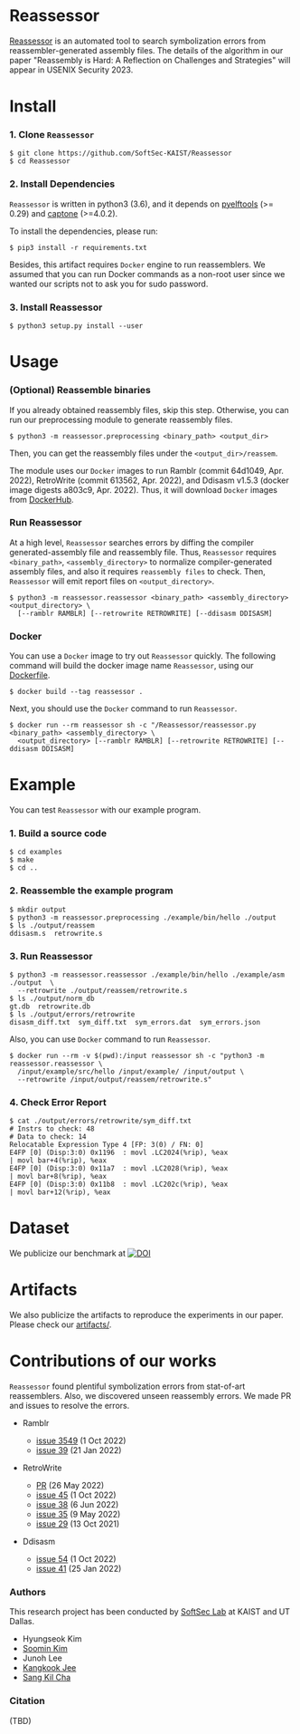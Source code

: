 Reassessor
========

[Reassessor](https://github.com/SoftSec-KAIST/Reassessor) is an automated tool
to search symbolization errors from reassembler-generated assembly files. The
details of the algorithm in our paper "Reassembly is Hard: A Reflection on
Challenges and Strategies" will appear in USENIX Security 2023.

# Install

### 1. Clone `Reassessor`
```
$ git clone https://github.com/SoftSec-KAIST/Reassessor
$ cd Reassessor
```

### 2. Install Dependencies

`Reassessor` is written in python3 (3.6), and
it depends on [pyelftools](https://github.com/eliben/pyelftools.git) (>= 0.29) and
[captone](https://pypi.org/project/capstone/) (>=4.0.2). 

To install the dependencies, please run:

```
$ pip3 install -r requirements.txt
```

Besides, this artifact requires `Docker` engine to run reassemblers. We assumed
that you can run Docker commands as a non-root user since we wanted our scripts
not to ask you for sudo password.

### 3. Install Reassessor

```
$ python3 setup.py install --user
```

# Usage

### (Optional) Reassemble binaries

If you already obtained reassembly files, skip this step.
Otherwise, you can run our preprocessing module to generate reassembly files.

```
$ python3 -m reassessor.preprocessing <binary_path> <output_dir>
```
Then, you can get the reassembly files under the `<output_dir>/reassem`.

The module uses our `Docker` images to run Ramblr (commit 64d1049, Apr. 2022),
RetroWrite (commit 613562, Apr. 2022), and Ddisasm v1.5.3 (docker image digests
a803c9, Apr. 2022).
Thus, it will download `Docker` images from [DockerHub](https://hub.docker.com).



### Run Reassessor

At a high level, `Reassessor` searches errors by diffing the compiler generated-assembly file and reassembly file.
Thus, `Reassessor` requires `<binary_path>`, `<assembly_directory>` to normalize compiler-generated assembly files,
and also it requires `reassembly files` to check.
Then, `Reassessor` will emit report files on `<output_directory>`.
```
$ python3 -m reassessor.reassessor <binary_path> <assembly_directory> <output_directory> \
  [--ramblr RAMBLR] [--retrowrite RETROWRITE] [--ddisasm DDISASM]
```

### Docker

You can use a `Docker` image to try out `Reassessor` quickly.
The following command will build the docker image name `Reassessor`,
using our [Dockerfile](https://github.com/SoftSec-KAIST/Reassessor/blob/main/Dockerfile).
```
$ docker build --tag reassessor .
```

Next, you should use the `Docker` command to run `Reassessor`.

```
$ docker run --rm reassessor sh -c "/Reassessor/reassessor.py <binary_path> <assembly_directory> \
  <output_directory> [--ramblr RAMBLR] [--retrowrite RETROWRITE] [--ddisasm DDISASM]
```

# Example

You can test `Reassessor` with our example program.

### 1. Build a source code
```
$ cd examples
$ make
$ cd ..
```

### 2. Reassemble the example program
```
$ mkdir output
$ python3 -m reassessor.preprocessing ./example/bin/hello ./output
$ ls ./output/reassem
ddisasm.s  retrowrite.s
```

### 3. Run Reassessor
```
$ python3 -m reassessor.reassessor ./example/bin/hello ./example/asm ./output  \
  --retrowrite ./output/reassem/retrowrite.s
$ ls ./output/norm_db
gt.db  retrowrite.db
$ ls ./output/errors/retrowrite
disasm_diff.txt  sym_diff.txt  sym_errors.dat  sym_errors.json
```

Also, you can use `Docker` command to run `Reassessor`.
```
$ docker run --rm -v $(pwd):/input reassessor sh -c "python3 -m reassessor.reassessor \
  /input/example/src/hello /input/example/ /input/output \
  --retrowrite /input/output/reassem/retrowrite.s"
```


### 4. Check Error Report
```
$ cat ./output/errors/retrowrite/sym_diff.txt
# Instrs to check: 48
# Data to check: 14
Relocatable Expression Type 4 [FP: 3(0) / FN: 0]
E4FP [0] (Disp:3:0) 0x1196  : movl .LC2024(%rip), %eax                  | movl bar+4(%rip), %eax
E4FP [0] (Disp:3:0) 0x11a7  : movl .LC2028(%rip), %eax                  | movl bar+8(%rip), %eax
E4FP [0] (Disp:3:0) 0x11b8  : movl .LC202c(%rip), %eax                  | movl bar+12(%rip), %eax
```

# Dataset
We publicize our benchmark at [![DOI](https://zenodo.org/badge/DOI/10.5281/zenodo.7178116.svg)](https://doi.org/10.5281/zenodo.7178116)


# Artifacts

We also publicize the artifacts to reproduce the experiments in our paper.
Please check our [artifacts/](https://github.com/SoftSec-KAIST/Reassessor/tree/main/artifact).

# Contributions of our works

`Reassessor` found plentiful symbolization errors from stat-of-art reassemblers.
Also, we discovered unseen reassembly errors. We made PR and issues to resolve the errors.

- Ramblr
    - [issue 3549](https://github.com/angr/angr/issues/3549) (1 Oct 2022)
    - [issue 39](https://github.com/angr/patcherex/issues/39) (21 Jan 2022)

- RetroWrite
    - [PR](https://github.com/HexHive/retrowrite/pull/36) (26 May 2022)
    - [issue 45](https://github.com/HexHive/retrowrite/issues/45) (1 Oct 2022)
    - [issue 38](https://github.com/HexHive/retrowrite/issues/38) (6 Jun 2022)
    - [issue 35](https://github.com/HexHive/retrowrite/issues/35) (9 May 2022)
    - [issue 29](https://github.com/HexHive/retrowrite/issues/29) (13 Oct 2021)

- Ddisasm
    - [issue 54](https://github.com/GrammaTech/ddisasm/issues/54) (1 Oct 2022)
    - [issue 41](https://github.com/GrammaTech/ddisasm/issues/41) (25 Jan 2022)


### Authors

This research project has been conducted by [SoftSec Lab](https://softsec.kais.ac.kr)
at KAIST and UT Dallas.
- Hyungseok Kim
- [Soomin Kim](https://softsec.kaist.ac.kr/~soomink/)
- Junoh Lee
- [Kangkook Jee](https://kangkookjee.io)
- [Sang Kil Cha](https://softsec.kaist.ac.kr/~sangkilc/)

### Citation

(TBD)
